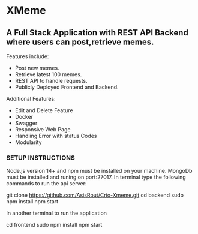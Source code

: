 # XMeme

## A Full Stack Application with REST API Backend where users can post,retrieve memes.  

Features include:

- Post new memes.
- Retrieve latest 100 memes.
- REST API to handle requests.
- Publicly Deployed Frontend and Backend.

Additional Features:
 
- Edit and Delete Feature 
- Docker
- Swagger
- Responsive Web Page
- Handling Error with status Codes
- Modularity


### SETUP INSTRUCTIONS

Node.js version 14+ and npm must be installed on your machine. MongoDb must be installed and runing on port:27017. In terminal type the following commands to run the api server:


git clone https://github.com/AsisRout/Crio-Xmeme.git
cd backend
sudo npm install
npm start


In another terminal to run the application


cd frontend
sudo npm install
npm start

